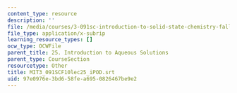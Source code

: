 ```yaml
---
content_type: resource
description: ''
file: /media/courses/3-091sc-introduction-to-solid-state-chemistry-fall-2010/97e0976e3bd658fea6950826467be9e2_MIT3_091SCF10lec25_iPOD.vtt
file_type: application/x-subrip
learning_resource_types: []
ocw_type: OCWFile
parent_title: 25. Introduction to Aqueous Solutions
parent_type: CourseSection
resourcetype: Other
title: MIT3_091SCF10lec25_iPOD.srt
uid: 97e0976e-3bd6-58fe-a695-0826467be9e2
---
```

